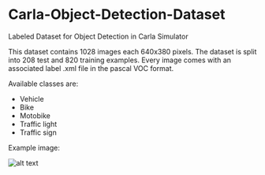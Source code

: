 # Carla-Object-Detection-Dataset
Labeled Dataset for Object Detection in Carla Simulator

This dataset contains 1028 images each 640x380 pixels. The dataset is split into 208 test and 820 training examples.
Every image comes with an associated label .xml file in the pascal VOC format. 

Available classes are: 

* Vehicle
* Bike
* Motobike
* Traffic light
* Traffic sign

Example image:

![alt text](https://github.com/DanielHfnr/Carla-Object-Detection-Dataset/blob/master/test/Town01_011940.png "Example Image from Dataset")


